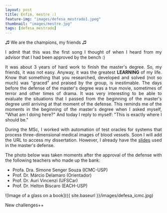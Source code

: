 ```yaml
---
layout: post
title: Enfim, mestre :)
feature-img: "images/defesa_mestrado1.jpeg"
thumbnail: "images/mestre.jpg"
tags: [defesa_mestrado]
---
```


<p align="justify"> ♫ We are the champions, my friends ♫ </p>

<p align="justify"> I admit that this was the first song I thought of when I heard from my advisor that I had been approved by the bench :) </p>

<p align="justify">It was about 3 years of hard work to finish the master's degree. So, my friends, it was not easy. Anyway, it was the greatest <b> LEARNING </b> of my life. Know that something that you researched, developed and solved (not so much) was "graced" and praised by the group, is inestimable. The days before the defense of the master's degree was a true movie, sometimes of terror and other times of drama. It was very interesting to be able to evaluate the situations that I passed from the beginning of the master's degree until arriving at that moment of the defense. This reminds me of the moments in the beginning of the master's degree when I asked myself, "What am I doing here?" And today I reply to myself: "This is exactly where I should be."</p>

<p align="justify">During the MSc, I worked with automation of test oracles for systems that process three-dimensional medical images of blood vessels. Soon I will add the URL to access my dissertation. However, I already have the <a href="https://misaelljr.github.io/images/slides_defesa.pdf">slides</a> used in the master's defense.</p>

<p align="justify">The photo below was taken moments after the approval of the defense with the following teachers who made up the bank:</p>

<ul>
 <li> Profa. Dra. Simone Senger Souza (ICMC-USP) </li>
 <li> Prof. Dr. Márcio Delamaro (Orientador) </li>
 <li> Prof. Dr. Auri Vincenzi (UFSCar) </li>
 <li> Prof. Dr. Helton Biscaro (EACH-USP) </li>
</ul>

![Image of a glass on a book]({{ site.baseurl }}/images/defesa_icmc.jpg)

<p align="justify"> New challenges++ </p>


